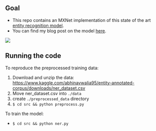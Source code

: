 ## Goal

- This repo contains an MXNet implementation of this state of the art [entity recognition model](https://www.aclweb.org/anthology/Q16-1026).
- You can find my blog post on the model [here](https://opringle.github.io/2018/02/06/CNNLSTM_entity_recognition.html).

![](https://github.com/dmlc/web-data/blob/master/mxnet/example/ner/arch1.png?raw=true)

## Running the code

To reproduce the preprocessed training data:

1. Download and unzip the data: https://www.kaggle.com/abhinavwalia95/entity-annotated-corpus/downloads/ner_dataset.csv
2. Move ner_dataset.csv into `./data`
3. create `./preprocessed_data` directory
3. `$ cd src && python preprocess.py`

To train the model:

- `$ cd src && python ner.py`